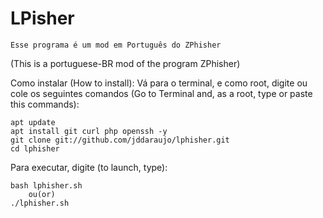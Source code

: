 # LPisher
    Esse programa é um mod em Português do ZPhisher
(This is a portuguese-BR mod of the program ZPhisher)


Como instalar (How to install):
  Vá para o terminal, e como root, digite ou cole os seguintes comandos
  (Go to Terminal and, as a root, type or paste this commands):

    apt update
    apt install git curl php openssh -y
    git clone git://github.com/jddaraujo/lphisher.git
    cd lphisher

  Para executar, digite (to launch, type):
  
    bash lphisher.sh
        ou(or)
    ./lphisher.sh
